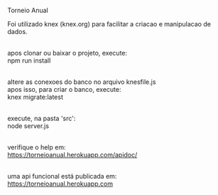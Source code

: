 <p>Torneio Anual

Foi utilizado knex (knex.org) para facilitar a criacao e manipulacao de dados.<br><br>

apos clonar ou baixar o projeto, execute:<br>
npm run install<br><br>

altere as conexoes do banco no arquivo knesfile.js<br>
apos isso, para criar o banco, execute: <br>
knex migrate:latest<br><br>

execute, na pasta 'src':<br>
node server.js<br><br>

verifique o help em:<br>
https://torneioanual.herokuapp.com/apidoc/<br><br>

uma api funcional está publicada em:<br>
https://torneioanual.herokuapp.com<br>
